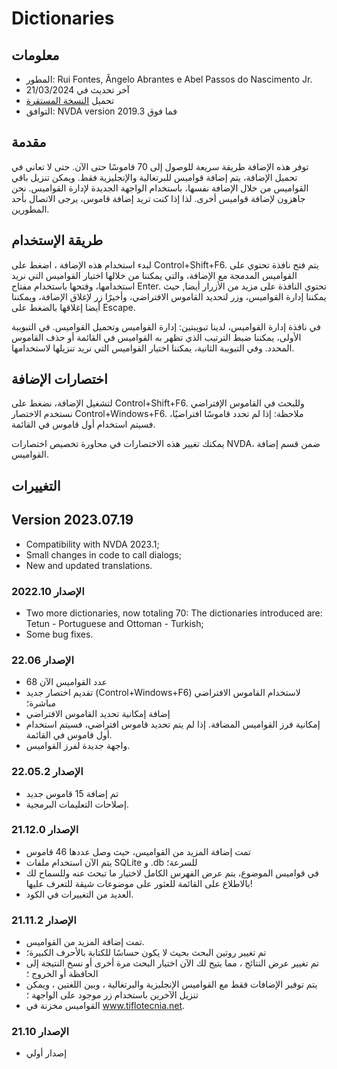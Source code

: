 # Dictionaries


## معلومات
* المطور: Rui Fontes, Ângelo Abrantes e Abel Passos do Nascimento Jr.
* آخر تحديث في 21/03/2024
* تحميل [النسخة المستقرة][1]
* التوافق: NVDA version 2019.3 فما فوق


## مقدمة
توفر هذه الإضافة طريقة سريعة للوصول إلى 70 قاموسًا حتى الآن.
حتى لا تعاني في تحميل الإضافة، يتم إضافة قواميس للبرتغالية والإنجليزية فقط.
ويمكن تنزيل باقي القواميس من خلال الإضافة نفسها، باستخدام الواجهة الجديدة لإدارة القواميس.
نحن جاهزون لإضافة قواميس أخرى. لذا إذا كنت تريد إضافة قاموس، يرجى الاتصال بأحد المطورين.


## طريقة الإستخدام

لبدء استخدام هذه الإضافة ، اضغط على Control+Shift+F6.
يتم فتح نافذة تحتوي على القواميس المدمجة مع الإضافة، والتي يمكننا من خلالها اختيار القواميس التي نريد استخدامها، وفتحها باستخدام مفتاح Enter.
تحتوي النافذة على مزيد من الأزرار أيضا, حيث يمكننا إدارة القواميس، وزر لتحديد القاموس الافتراضي، وأخيرًا زر لإغلاق الإضافة، ويمكننا أيضا إغلاقها بالضغط على Escape.

في نافذة إدارة القواميس، لدينا تبويبتين: إدارة القواميس وتحميل القواميس.
في التبويبة الأولى، يمكننا ضبط الترتيب الذي تظهر به القواميس في القائمة أو حذف القاموس المحدد.
وفي التبويبة الثانية، يمكننا اختيار القواميس التي نريد تنزيلها لاستخدامها.


## اختصارات الإضافة
لتشغيل الإضافة، نضغط على Control+Shift+F6.
وللبحث في القاموس الإفتراضي نستخدم الاختصار Control+Windows+F6.
ملاحظة: إذا لم تحدد قاموسًا افتراضيًا، فسيتم استخدام أول قاموس في القائمة.

يمكنك تغيير هذه الاختصارات في محاورة تخصيص اختصارات NVDA، ضمن قسم إضافة القواميس.


## التغييرات


## Version 2023.07.19
* Compatibility with NVDA 2023.1;
* Small changes in code to call dialogs;
* New and updated translations.

### الإصدار 2022.10
* Two more dictionaries, now totaling 70:
	The dictionaries introduced are: Tetun - Portuguese and Ottoman - Turkish;
* Some bug fixes.

### الإصدار 22.06
* عدد القواميس الآن 68
* تقديم اختصار جديد (Control+Windows+F6) لاستخدام القاموس الافتراضي مباشرة؛
*  إضافة إمكانية تحديد القاموس الافتراضي
* إمكانية فرز القواميس المضافة. إذا لم يتم تحديد قاموس افتراضي، فسيتم استخدام أول قاموس في القائمة.
* واجهة جديدة لفرز القواميس.

### الإصدار 22.05.2
* تم إضافة 15 قاموس جديد
* إصلاحات التعليمات البرمجية.

### الإصدار 21.12.0
* تمت إضافة المزيد من القواميس، حيث وصل عددها 46 قاموس
* يتم الآن استخدام ملفات SQLite و .db للسرعة؛
* في قواميس الموضوع، يتم عرض الفهرس الكامل لاختيار ما تبحث عنه وللسماح لك بالاطلاع على القائمة للعثور على موضوعات شيقة للتعرف عليها!
* العديد من التغييرات في الكود.

### الإصدار 21.11.2
* تمت إضافة المزيد من القواميس.
* تم تغيير روتين البحث بحيث لا يكون حساسًا للكتابة بالأحرف الكبيرة؛
* تم تغيير عرض النتائج ، مما يتيح لك الآن اختيار البحث مرة أخرى أو نسخ النتيجة إلى الحافظة أو الخروج ؛
* يتم توفير الإضافات فقط مع القواميس الإنجليزية والبرتغالية ، وبين اللغتين ، ويمكن تنزيل الآخرين باستخدام زر موجود على الواجهة ؛
* القواميس مخزنة في www.tiflotecnia.net.

### الإصدار 21.10
* إصدار أولي

[1]: https://github.com/ruifontes/Dictionaries/releases/download/2025.08.11/dictionaries-2025.08.11.nvda-addon
